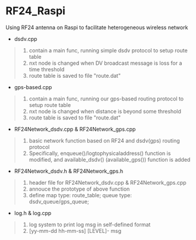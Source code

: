 # RF24_Raspi
Using RF24 antenna on Raspi to facilitate heterogeneous wireless network

* dsdv.cpp

>1. contain a main func, running simple dsdv protocol to setup route table
>2. nxt node is changed when DV broadcast message is loss for a time threshold
>3. route table is saved to file "route.dat"

* gps-based.cpp
 
>1. contain a main func, running our gps-based routing protocol to setup route table
>2. nxt node is changed when distance is beyond some threshold
>3. route table is saved to file "route.dat"

* RF24Network_dsdv.cpp & RF24Network_gps.cpp
 
>1. basic network function based on RF24 and dsdv(gps) routing protocol
>2. Specifically, enqueue()/logtophysicaladdress() function is modified, and available_dsdv() (available_gps()) function is added

* RF24Network_dsdv.h & RF24Network_gps.h
 
>1. header file for RF24Network_dsdv.cpp & RF24Network_gps.cpp
>2. annouce the prototype of above function
>3. define map type: route_table; queue type: dsdv_queue/gps_queue;

* log.h & log.cpp
 
>1. log system to print log msg in self-defined format
>2. [yy-mm-dd hh-mm-ss] [LEVEL]- msg
